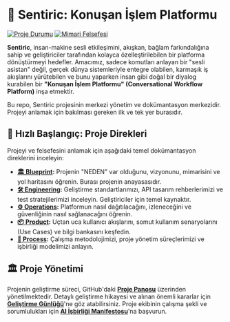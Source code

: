 # 🤖 Sentiric: Konuşan İşlem Platformu

[![Proje Durumu](https://img.shields.io/badge/Status-Kurulu%C5%9F%20A%C5%9Famas%C4%B1nda-blueviolet)](docs/blueprint/Roadmap.md)
[![Mimari Felsefesi](https://img.shields.io/badge/Architecture-Tak%E2%80%93%C3%87%C4%B1kar%20Lego%20Seti-informational)](docs/blueprint/Architecture-Overview.md)

**Sentiric**, insan-makine sesli etkileşimini, akışkan, bağlam farkındalığına sahip ve geliştiriciler tarafından kolayca özelleştirilebilen bir platforma dönüştürmeyi hedefler. Amacımız, sadece komutları anlayan bir "sesli asistan" değil, gerçek dünya sistemleriyle entegre olabilen, karmaşık iş akışlarını yürütebilen ve bunu yaparken insan gibi doğal bir diyalog kurabilen bir **"Konuşan İşlem Platformu" (Conversational Workflow Platform)** inşa etmektir.

Bu repo, Sentiric projesinin merkezi yönetim ve dokümantasyon merkezidir. Projeyi anlamak için bakılması gereken ilk ve tek yer burasıdır.

## 🚀 Hızlı Başlangıç: Proje Direkleri

Projeyi ve felsefesini anlamak için aşağıdaki temel dokümantasyon direklerini inceleyin:

- **[🏛️ Blueprint](./docs/blueprint/):** Projenin "NEDEN" var olduğunu, vizyonunu, mimarisini ve yol haritasını öğrenin. Burası projenin anayasasıdır.
- **[🛠️ Engineering](./docs/engineering/):** Geliştirme standartlarımızı, API tasarım rehberlerimizi ve test stratejilerimizi inceleyin. Geliştiriciler için temel kaynaktır.
- **[⚙️ Operations](./docs/operations/):** Platformun nasıl dağıtılacağını, izleneceğini ve güvenliğinin nasıl sağlanacağını öğrenin.
- **[📦 Product](./docs/product/):** Uçtan uca kullanıcı akışlarını, somut kullanım senaryolarını (Use Cases) ve bilgi bankasını keşfedin.
- **[🤝 Process](./docs/process/):** Çalışma metodolojimizi, proje yönetim süreçlerimizi ve işbirliği modelimizi anlayın.

## 🏛️ Proje Yönetimi

Projenin geliştirme süreci, GitHub'daki **[Proje Panosu](./docs/process/Project-Board-Kanban.md)** üzerinden yönetilmektedir. Detaylı geliştirme hikayesi ve alınan önemli kararlar için **[Geliştirme Günlüğü](./docs/process/Development-Log.md)**'ne göz atabilirsiniz. Proje ekibinin çalışma şekli ve sorumlulukları için **[AI İşbirliği Manifestosu](./docs/process/AI-Collaboration-Guide.md)**'na başvurun.